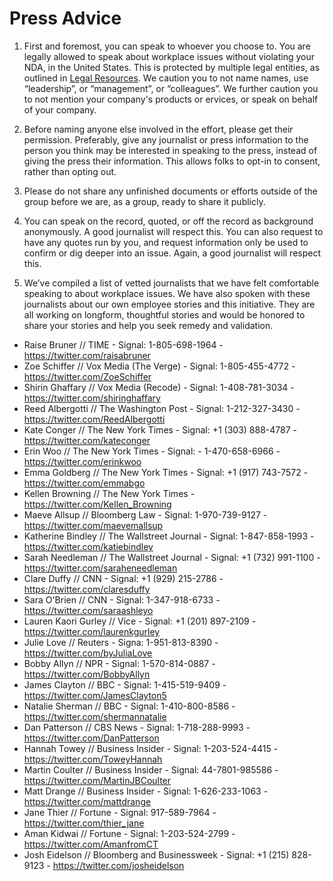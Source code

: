 # Press Advice

1. First and foremost, you can speak to whoever you choose to. You are legally allowed to speak about workplace issues without violating your NDA, in the United States. This is protected by multiple legal entities, as outlined in [Legal Resources](legal-resources.md). We caution you to not name names, use “leadership”, or “management”, or “colleagues”. We further caution you to not mention your company's products or ervices, or speak on behalf of your company. 

2. Before naming anyone else involved in the effort, please get their permission. Preferably, give any journalist or press information to the person you think may be interested in speaking to the press, instead of giving the press their information. This allows folks to opt-in to consent, rather than opting out.

3. Please do not share any unfinished documents or efforts outside of the group before we are, as a group, ready to share it publicly.

4. You can speak on the record, quoted, or off the record as background anonymously. A good journalist will respect this. You can also request to have any quotes run by you, and request information only be used to confirm or dig deeper into an issue. Again, a good journalist will respect this.

5. We’ve compiled a list of vetted journalists that we have felt comfortable speaking to about workplace issues. We have also spoken with these journalists about our own employee stories and this initiative. They are all working on longform, thoughtful stories and would be honored to share your stories and help you seek remedy and validation.

- Raise Bruner // TIME - Signal: 1-805-698-1964 - https://twitter.com/raisabruner
- Zoe Schiffer // Vox Media (The Verge) - Signal: 1-805-455-4772 - https://twitter.com/ZoeSchiffer
- Shirin Ghaffary // Vox Media (Recode) - Signal: 1-408-781-3034 - https://twitter.com/shiringhaffary 
- Reed Albergotti // The Washington Post - Signal: 1-212-327-3430 - https://twitter.com/ReedAlbergotti
- Kate Conger // The New York Times - Signal: +1 (303) 888-4787 - https://twitter.com/kateconger
- Erin Woo // The New York Times - Signal: - 1-470-658-6966 - https://twitter.com/erinkwoo
- Emma Goldberg // The New York Times - Signal: +1 (917) 743-7572 - https://twitter.com/emmabgo
- Kellen Browning // The New York Times - https://twitter.com/Kellen_Browning 
- Maeve Allsup // Bloomberg Law - Signal: 1-970-739-9127 - https://twitter.com/maevemallsup
- Katherine Bindley // The Wallstreet Journal - Signal: 1-847-858-1993 - https://twitter.com/katiebindley
- Sarah Needleman // The Wallstreet Journal - Signal: +1 (732) 991-1100 - https://twitter.com/saraheneedleman
- Clare Duffy // CNN - Signal: +1 (929) 215-2786 - https://twitter.com/claresduffy
- Sara O'Brien // CNN - Signal: 1-347-918-6733 - https://twitter.com/saraashleyo
- Lauren Kaori Gurley // Vice - Signal: +1 (201) 897-2109 - https://twitter.com/laurenkgurley
- Julie Love // Reuters - Signa: 1-951-813-8390 - https://twitter.com/byJuliaLove
- Bobby Allyn // NPR - Signal: 1-570-814-0887 - https://twitter.com/BobbyAllyn 
- James Clayton // BBC - Signal: 1-415-519-9409 - https://twitter.com/JamesClayton5
- Natalie Sherman // BBC - Signal: 1-410-800-8586 - https://twitter.com/shermannatalie
- Dan Patterson // CBS News - Signal: 1-718-288-9993 - https://twitter.com/DanPatterson
- Hannah Towey // Business Insider - Signal: 1-203-524-4415 - https://twitter.com/ToweyHannah
- Martin Coulter // Business Insider - Signal: 44-7801-985586 - https://twitter.com/MartinJBCoulter
- Matt Drange // Business Insider - Signal: 1-626-233-1063 - https://twitter.com/mattdrange
- Jane Thier // Fortune - Signal: 917-589-7964 - https://twitter.com/thier_jane
- Aman Kidwai // Fortune - Signal: 1-203-524-2799 - https://twitter.com/AmanfromCT 
- Josh Eidelson // Bloomberg and Businessweek - Signal: +1 (215) 828-9123 - https://twitter.com/josheidelson
